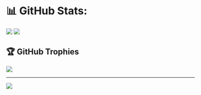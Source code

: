 # 📊 GitHub Stats:
[![](https://github-readme-stats-ruby-sigma-10.vercel.app/api?username=KarbitsCode&theme=transparent&hide_border=false&show_icons=true&include_all_commits=true)](https://github.com/anuraghazra/github-readme-stats)
[![](https://github-readme-streak-stats.herokuapp.com/?user=KarbitsCode&theme=transparent&hide_border=false&mode=weekly)](https://github.com/DenverCoder1/github-readme-streak-stats)

## 🏆 GitHub Trophies
[![](https://github-profile-trophy.vercel.app/?username=KarbitsCode&theme=algolia&no-frame=false&no-bg=true&margin-w=4)](https://github.com/ryo-ma/github-profile-trophy)

---
[![](https://visitcount.itsvg.in/api?id=KarbitsCode&icon=3&color=0)](https://visitcount.itsvg.in)

<!-- Proudly created with GPRM ( https://gprm.itsvg.in ) -->

